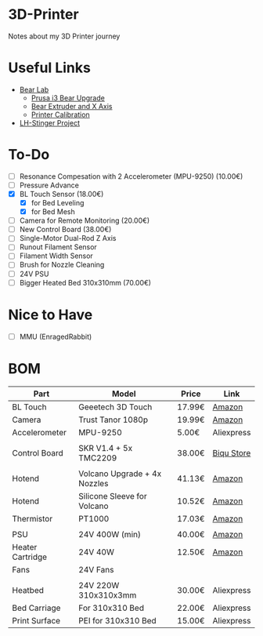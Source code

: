 # 3D-Printer
Notes about my 3D Printer journey

# Useful Links
- [Bear Lab](https://guides.bear-lab.com/)
  - [Prusa i3 Bear Upgrade](https://github.com/gregsaun/prusa_i3_bear_upgrade)
  - [Bear Extruder and X Axis](https://github.com/gregsaun/bear_extruder_and_x_axis)
  - [Printer Calibration](https://guides.bear-lab.com/c/Printer_Calibration)
- [LH-Stinger Project](https://github.com/lhndo/LH-Stinger)

# To-Do
 - [ ] Resonance Compesation with 2 Accelerometer (MPU-9250) (10.00€)
 - [ ] Pressure Advance
 - [x] BL Touch Sensor (18.00€)
   - [x] for Bed Leveling
   - [x] for Bed Mesh
 - [ ] Camera for Remote Monitoring (20.00€)
 - [ ] New Control Board (38.00€)
 - [ ] Single-Motor Dual-Rod Z Axis
 - [ ] Runout Filament Sensor
 - [ ] Filament Width Sensor
 - [ ] Brush for Nozzle Cleaning
 - [ ] 24V PSU
 - [ ] Bigger Heated Bed 310x310mm (70.00€)

# Nice to Have
 - [ ] MMU (EnragedRabbit)


# BOM
| Part | Model | Price | Link |
| ---- | ----- | ----- | ---- |
| BL Touch | Geeetech 3D Touch | 17.99€ | [Amazon](https://amzn.eu/d/eYLPaeV) |
| Camera | Trust Tanor 1080p | 19.99€ | [Amazon](https://amzn.eu/d/auxyUkP) |
| Accelerometer | MPU-9250 | 5.00€ | Aliexpress |
| | | | |
| Control Board | SKR V1.4 + 5x TMC2209 | 38.00€ | [Biqu Store](https://biqu.equipment/products/bigtreetech-skr-v1-4-skr-v1-4-turbo-control-board-tmc2209-tmc2208-eeprom-v1-0-exp-mot-v1-0-3d-printer-parts-for-ender-3?variant=39564431294562) |
| | | | |
| Hotend | Volcano Upgrade + 4x Nozzles | 41.13€ | [Amazon](https://amzn.eu/d/cslXWzX) |
| Hotend | Silicone Sleeve for Volcano | 10.52€ | [Amazon](https://amzn.eu/d/7oBJZNq) |
| Thermistor | PT1000 | 17.03€ | [Amazon](https://amzn.eu/d/7IsRVP3) |
| | | | |
| PSU | 24V 400W (min) | 40.00€ | [Amazon](https://amzn.eu/d/752sOHk) |
| Heater Cartridge | 24V 40W | 12.50€ | [Amazon](https://amzn.eu/d/1euOv9T) |
| Fans | 24V Fans | | |
| | | | |
| Heatbed | 24V 220W 310x310x3mm | 30.00€ | Aliexpress |
| Bed Carriage | For 310x310 Bed | 22.00€ | Aliexpress |
| Print Surface | PEI for 310x310 Bed | 15.00€ | Aliexpress|
